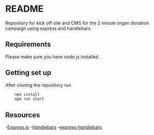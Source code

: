 # README #

Repository for kick off site and CMS for the 2 minute organ donation campaign using express and handlebars

## Requirements
Please make sure you have node js installed.

## Getting set up

After cloning the repository run 
```bash 
	npm install 
	npm run start
```

## Resources 
-[Express.js](https://expressjs.com/en/4x/api.html)
-[Handlebars](https://handlebarsjs.com/)
-[express-handlebars](https://github.com/ericf/express-handlebars)